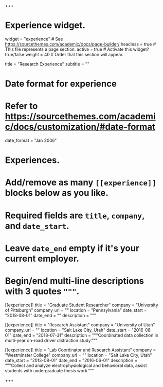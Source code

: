 +++
# Experience widget.
widget = "experience"  # See https://sourcethemes.com/academic/docs/page-builder/
headless = true  # This file represents a page section.
active = true  # Activate this widget? true/false
weight = 40  # Order that this section will appear.

title = "Research Experience"
subtitle = ""

# Date format for experience
#   Refer to https://sourcethemes.com/academic/docs/customization/#date-format
date_format = "Jan 2006"

# Experiences.
#   Add/remove as many `[[experience]]` blocks below as you like.
#   Required fields are `title`, `company`, and `date_start`.
#   Leave `date_end` empty if it's your current employer.
#   Begin/end multi-line descriptions with 3 quotes `"""`.
[[experience]]
  title = "Graduate Student Researcher"
  company = "University of Pittsburgh"
  company_url = ""
  location = "Pennsylvania"
  date_start = "2018-08-01"
  date_end = ""
  description = """

[[experience]]
  title = "Research Assistant"
  company = "University of Utah"
  company_url = ""
  location = "Salt Lake City, Utah"
  date_start = "2016-08-01"
  date_end = "2018-07-31"
  description = """Coordinated data collection in multi-year on-road driver distraction study."""

[[experience]]
  title = "Lab Coordinator and Research Assistant"
  company = "Westminster College"
  company_url = ""
  location = "Salt Lake City, Utah"
  date_start = "2013-08-01"
  date_end = "2016-06-01"
  description = """Collect and analyze electrophysiological and behavioral data, assist students with undergraduate thesis work."""
  
+++
